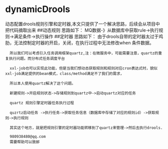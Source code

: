 # dynamicDrools
动态配置drools规则引擎和定时器,本文只提供了一个解决思路，后续会从项目中把代码摘取出来
##动态规则
  思路如下：
      MQ数据-》从数据库中获取rule->执行规则->满足条件->执行操作
##定时器
  思路如下：
      由于drools自带的定时器太过于鸡肋，无法控制定时器的开启，关闭，在执行过程中无法修改when 条件数据。
      
      所以我们可以考虑引入任务调用框架quartz,注：在微服务中，可能需要注意，quartz的重复执行问题。而分布式任务调度平台
      
      xxl-job也可以实现此功能，但是当我们想动态获取规则和规则对应cron表达式时，貌似xxl-job满足提供的bean模式，class/method满足不了我们的需求，
      
      所以本人使用quartz解决了这个问题。
      
      新建规则->开启规则状态->存储规则到quartz中->启动quartz对应的任务
      
      quartz 规则引擎定时器任务执行过程
      
      quzrtz启动任务 ->执行任务->获取任务信息（数据库中存储了对应的规则id）->获取规则->执行规则
      
      其实这个地方，就是把规则引擎的定时器功能转移到了quartz来管理->然后去执行drools.
      
      980938480@qq.com
      需要帮助可以致邮
      
      
      
      
      
      
      
      
  
